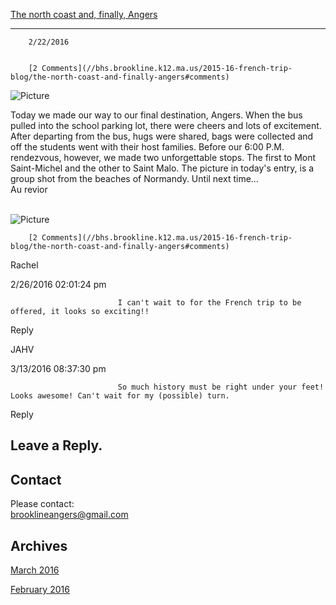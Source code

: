 [The north coast and, finally, Angers](//bhs.brookline.k12.ma.us/2015-16-french-trip-blog/the-north-coast-and-finally-angers)

			
----------------------------------------------------------------------------------------------------------------------------------

		2/22/2016
	

		[2 Comments](//bhs.brookline.k12.ma.us/2015-16-french-trip-blog/the-north-coast-and-finally-angers#comments)
	

 ![Picture](/uploads/8/0/1/5/801512/9107335.jpeg)

Today we made our way to our final destination, Angers. When the bus pulled into the school parking lot, there were cheers and lots of excitement. After departing from the bus, hugs were shared, bags were collected and off the students went with their host families. Before our 6:00 P.M. rendezvous, however, we made two unforgettable stops. The first to Mont Saint-Michel and the other to Saint Malo. The picture in today's entry, is a group shot from the beaches of Normandy. Until next time...  
Au revior  
​

 ![Picture](/uploads/8/0/1/5/801512/9575295_orig.jpeg)

		[2 Comments](//bhs.brookline.k12.ma.us/2015-16-french-trip-blog/the-north-coast-and-finally-angers#comments)
	

Rachel
						

2/26/2016 02:01:24 pm

							I can't wait to for the French trip to be offered, it looks so exciting!!
					

Reply
									

JAHV
						

3/13/2016 08:37:30 pm

							So much history must be right under your feet! Looks awesome! Can't wait for my (possible) turn.
					

Reply
									

  
  
  

Leave a Reply.
--------------

Contact
-------

Please contact:   
​brooklineangers@gmail.com

Archives
--------

[March 2016](/2015-16-french-trip-blog/archives/03-2016)
		  
[February 2016](/2015-16-french-trip-blog/archives/02-2016)